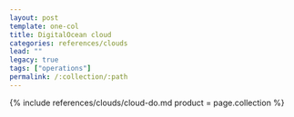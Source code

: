 ```yaml
---
layout: post
template: one-col
title: DigitalOcean cloud
categories: references/clouds
lead: ""
legacy: true
tags: ["operations"]
permalink: /:collection/:path
---
```



{% include references/clouds/cloud-do.md  product = page.collection %}
